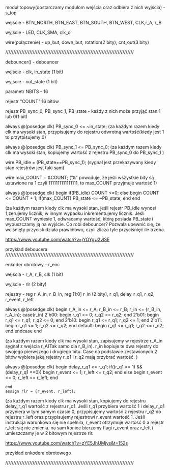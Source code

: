 moduł topowy(dostarczamy modułom wejścia oraz odbiera z nich wyjścia) - s_top

wejście - BTN_NORTH, BTN_EAST, BTN_SOUTH, BTN_WEST, CLK,r_A, r_B

wyjście - LED, CLK_SMA, clk_o

wire(połączenie) - up_but, down_but, rotation(2 bity), cnt_out(3 bity)

////////////////////////////////////////////////////////////////////////////////

debouncer() - debouncer

wejście - clk, in_state (1 bit)

wyjście - out_state (1 bit)

parametr NBITS - 16

rejestr "COUNT" 16 bitów

rejestr PB_sync_0, PB_sync_1, PB_state - każdy z nich może przyjąć stan 1 lub 0(1 bit)

always @(posedge clk) PB_sync_0 <= ~in_state; (za każdym razem kiedy clk ma wysoki stan, przypisujemy do rejestru odwrotną wartość(kiedy jest 1 to przytpisujemy 0)

always @(posedge clk) PB_sync_1 <=  PB_sync_0; (za każdym razem kiedy clk ma wysoki stan, kopiujemy wartość z rejestru PB_sync_0 do PB_sync_1 )

wire PB_idle = (PB_state==PB_sync_1); (sygnał jest przekazywany kiedy stan rejestrów jest taki sam)

wire max_COUNT = &COUNT; ("&" powoduje, że jeśli wszystkie bity są ustawione na 1 czyli 1111111111111111, to max_COUNT przyjmuje wartość 1)


always @(posedge clk)
        begin
            if(PB_idle) COUNT <=0;
            else begin
                COUNT <= COUNT + 1;
                if(max_COUNT) PB_state <= ~PB_state;
            end
        end

(za każdym razem kiedy clk ma wysoki stan, jeśli rejestr PB_idle wynosi 1,zerujemy licznik, w innym wypadku inkrementujemy licznik. Jeśli max_COUNT wyniesie 1, odwracamy wartość, którą posiada PB_state i wypuszczamy ją na wyjście. Co robi debouncer? Pozwala upewnić się, że wciśnięty przycisk działa prawidłowo, czyli zlicza tyle przyciśnięć ile trzeba.

https://www.youtube.com/watch?v=jYOYgU2vlSE

przykład deboucera
////////////////////////////////////////////////////////////////////////////////

enkoder obrotowy - r_enc

wejścia - r_A, r_B, clk (1 bit)

wyjście - rlr (2 bity)

rejestry - reg r_A_in, r_B_in, reg [1:0] r_in (2 bity), r_q1, delay_r_q1, r_q2, r_event, r_left

always @(posedge clk)
    begin
        r_A_in <= r_A;
        r_B_in <= r_B;
        r_in <= {r_B_in, r_A_in};
        case(r_in)
            2'b00: begin r_q1 <= 0; r_q2 <= r_q2; end
            2'b01: begin r_q1 <= r_q1; r_q2 <= 0; end
            2'b10: begin r_q1 <= r_q1; r_q2 <= 1; end
            2'b11: begin r_q1 <= 1; r_q2 <= r_q2; end
            default: begin r_q1 <= r_q1; r_q2 <= r_q2; end
        endcase
    end
  
(za każdym razem kiedy clk ma wysoki stan, zapisujemy w rejestrze r_A_in sygnał z wejścia r_A(Tak samo dla r_B_in). r_in kopiuje te dwa rejestry do swojego pierwszego i drugiego bitu. Case na podstawie zestawionych 2 bitów wybiera jaką rejestry r_q1 i r_q2 mają przybrać wartość. )


always @(posedge clk)
    begin
        delay_r_q1 <= r_q1;
        if((r_q1 == 1) && (delay_r_q1 ==0))
        begin
            r_event <= 1; r_left <= r_q2;
        end
        else begin
            r_event <= 0; r_left <= r_left;
        end
        
    end
    assign rlr = {r_event, r_left};

(za każdym razem kiedy clk ma wysoki stan, kopiujemy do rejestru delay_r_q1 wartość z rejestru r_q1. Jeśli r_q1 przybiera wartość 1 i delay_r_q1 przyniera w tym samym czasie 0, przypisujemy wartość z rejestru r_q2 do rejestru r_left oraz przypisujemy rejestrowi r_event wartość 1. Jeśli instrukcja warunkowa się nie spełniła, r_event otrzymuje wartość 0 a rejestr r_left się nie zmienia. na sam koniec bierzemy flagi r_event oraz r_left i umieszczamy je w 2 bitowym rejestrze rlr.

https://www.youtube.com/watch?v=zYE5JhUMjys&t=152s

przykład enkodera obrotowego

////////////////////////////////////////////////////////////////////////////////

